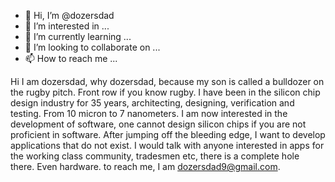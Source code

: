 - 👋 Hi, I’m @dozersdad
- 👀 I’m interested in ...
- 🌱 I’m currently learning ...
- 💞️ I’m looking to collaborate on ...
- 📫 How to reach me ...

<!---
dozersdad/dozersdad is a ✨ special ✨ repository because its `README.md` (this file) appears on your GitHub profile.
You can click the Preview link to take a look at your changes.
--->
Hi I am dozersdad, why dozersdad, because my son is called a bulldozer on the rugby pitch. Front row if you know rugby.
I have been in the silicon chip design industry for 35 years, architecting, designing, verification and testing. From 10 micron to 7 nanometers. 
I am now interested in the development of software, one cannot design silicon chips if you are not proficient in software.
After jumping off the bleeding edge, I want to develop applications that do not exist.
I would talk with anyone interested in apps for the working class community, tradesmen etc, there is a complete hole there. Even hardware.
to reach me, I am dozersdad9@gmail.com.
